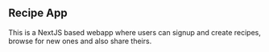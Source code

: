 
## Recipe App

This is a NextJS based webapp where users can signup and create recipes, browse for new ones and also share theirs.




